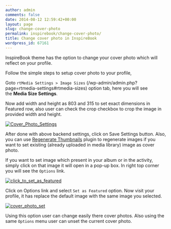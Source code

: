 ```yaml
---
author: admin
comments: false
date: 2014-08-12 12:59:42+00:00
layout: page
slug: change-cover-photo
permalink: inspirebook/change-cover-photo/
title: Change cover photo in InspireBook
wordpress_id: 67161
---
```


InspireBook theme has the option to change your cover photo which will reflect on your profile.

Follow the simple steps to setup cover photo to your profile,

Goto `rtMedia Settings > Image Sizes` (/wp-admin/admin.php?page=rtmedia-settings#rtmedia-sizes) option tab, here you will see the **Media Size Settings**.

Now add width and height as 803 and 315 to set exact dimensions in Featured row, also user can check the crop checkbox to crop the image in provided width and height.

[![Cover_Photo_Settings](https://rtcamp.com/wp-content/uploads/2014/02/Cover_Photo_Settings.png)](https://rtcamp.com/wp-content/uploads/2014/02/Cover_Photo_Settings.png)

After done with above backend settings, click on Save Settings button. Also, you can use [Regenerate Thumbnails](http://wordpress.org/plugins/regenerate-thumbnails/) plugin to regenerate images if you want to set existing (already uploaded in media library) image as cover photo.

If you want to set image which present in your album or in the activity, simply click on that image it will open in a pop-up box. In right top corner you will see the `Options` link.

[![click_to_set_as_featured](https://rtcamp.com/wp-content/uploads/2014/02/click_to_set_as_featured.png)](https://rtcamp.com/wp-content/uploads/2014/02/click_to_set_as_featured.png)

Click on Options link and select `Set as Featured` option. Now visit your profile, it has replace the default image with the same image you selected.

[![cover_photo_set](https://rtcamp.com/wp-content/uploads/2014/02/cover_photo_set.png)](https://rtcamp.com/wp-content/uploads/2014/02/cover_photo_set.png)

Using this option user can change easily there cover photos. Also using the same `Options` menu user can unset the current cover photo.
